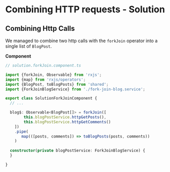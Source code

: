 # Combining HTTP requests - Solution

## Combining Http Calls

We managed to combine two http calls with the `forkJoin` operator into a single list of `BlogPost`.

**Component**
```Typescript
// solution.forkJoin.component.ts 

import {forkJoin, Observable} from 'rxjs';
import {map} from 'rxjs/operators';
import {BlogPost, toBlogPosts} from 'shared';
import {ForkJoinBlogService} from './fork-join-blog.service';

export class SolutionForkJoinComponent {
  // ...

  blog$: Observable<BlogPost[]> = forkJoin([
        this.blogPostService.httpGetPosts(),
        this.blogPostService.httpGetComments()
    ])
    .pipe(
       map(([posts, comments]) => toBlogPosts(posts, comments))
    )
      
  constructor(private blogPostService: ForkJoinBlogService) {
  }

}
```
